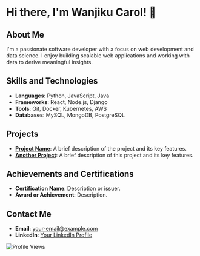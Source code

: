 # Hi there, I'm Wanjiku Carol! 👋

## About Me
I'm a passionate software developer with a focus on web development and data science. I enjoy building scalable web applications and working with data to derive meaningful insights.

## Skills and Technologies
- **Languages**: Python, JavaScript, Java
- **Frameworks**: React, Node.js, Django
- **Tools**: Git, Docker, Kubernetes, AWS
- **Databases**: MySQL, MongoDB, PostgreSQL

## Projects
- **[Project Name](https://github.com/wanjiku-carol/project-name)**: A brief description of the project and its key features.
- **[Another Project](https://github.com/wanjiku-carol/another-project)**: A brief description of this project and its key features.

## Achievements and Certifications
- **Certification Name**: Description or issuer.
- **Award or Achievement**: Description.

## Contact Me
- **Email**: [your-email@example.com](mailto:your-email@example.com)
- **LinkedIn**: [Your LinkedIn Profile](https://www.linkedin.com/in/your-profile)

![Profile Views](https://komarev.com/ghpvc/?username=wanjiku-carol&color=blue)
